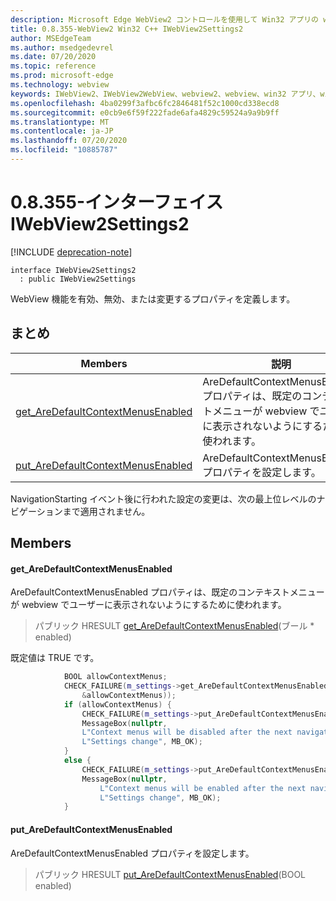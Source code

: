 ```yaml
---
description: Microsoft Edge WebView2 コントロールを使用して Win32 アプリの web コンテンツをホストする
title: 0.8.355-WebView2 Win32 C++ IWebView2Settings2
author: MSEdgeTeam
ms.author: msedgedevrel
ms.date: 07/20/2020
ms.topic: reference
ms.prod: microsoft-edge
ms.technology: webview
keywords: IWebView2、IWebView2WebView、webview2、webview、win32 アプリ、win32、edge
ms.openlocfilehash: 4ba0299f3afbc6fc2846481f52c1000cd338ecd8
ms.sourcegitcommit: e0cb9e6f59f222fade6afa4829c59524a9a9b9ff
ms.translationtype: MT
ms.contentlocale: ja-JP
ms.lasthandoff: 07/20/2020
ms.locfileid: "10885787"
---
```

# 0.8.355-インターフェイス IWebView2Settings2 

[!INCLUDE [deprecation-note](../../includes/deprecation-note.md)]

```
interface IWebView2Settings2
  : public IWebView2Settings
```

WebView 機能を有効、無効、または変更するプロパティを定義します。

## まとめ

 Members                        | 説明
--------------------------------|---------------------------------------------
[get_AreDefaultContextMenusEnabled](#get_aredefaultcontextmenusenabled) | AreDefaultContextMenusEnabled プロパティは、既定のコンテキストメニューが webview でユーザーに表示されないようにするために使われます。
[put_AreDefaultContextMenusEnabled](#put_aredefaultcontextmenusenabled) | AreDefaultContextMenusEnabled プロパティを設定します。

NavigationStarting イベント後に行われた設定の変更は、次の最上位レベルのナビゲーションまで適用されません。

## Members

#### get_AreDefaultContextMenusEnabled 

AreDefaultContextMenusEnabled プロパティは、既定のコンテキストメニューが webview でユーザーに表示されないようにするために使われます。

> パブリック HRESULT [get_AreDefaultContextMenusEnabled](#get_aredefaultcontextmenusenabled)(ブール * enabled)

既定値は TRUE です。

```cpp
            BOOL allowContextMenus;
            CHECK_FAILURE(m_settings->get_AreDefaultContextMenusEnabled(
                &allowContextMenus));
            if (allowContextMenus) {
                CHECK_FAILURE(m_settings->put_AreDefaultContextMenusEnabled(FALSE));
                MessageBox(nullptr,
                L"Context menus will be disabled after the next navigation.",
                L"Settings change", MB_OK);
            }
            else {
                CHECK_FAILURE(m_settings->put_AreDefaultContextMenusEnabled(TRUE));
                MessageBox(nullptr,
                    L"Context menus will be enabled after the next navigation.",
                    L"Settings change", MB_OK);
            }
```

#### put_AreDefaultContextMenusEnabled 

AreDefaultContextMenusEnabled プロパティを設定します。

> パブリック HRESULT [put_AreDefaultContextMenusEnabled](#put_aredefaultcontextmenusenabled)(BOOL enabled)

